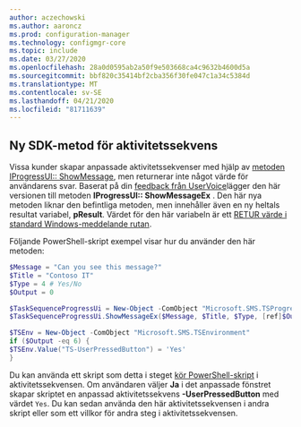 ```yaml
---
author: aczechowski
ms.author: aaroncz
ms.prod: configuration-manager
ms.technology: configmgr-core
ms.topic: include
ms.date: 03/27/2020
ms.openlocfilehash: 28a0d0595ab2a50f9e503668ca4c9632b4600d5a
ms.sourcegitcommit: bbf820c35414bf2cba356f30fe047c1a34c5384d
ms.translationtype: MT
ms.contentlocale: sv-SE
ms.lasthandoff: 04/21/2020
ms.locfileid: "81711639"
---
```

## <a name="new-sdk-method-for-task-sequence-progress"></a><a name="bkmk_tsapi"></a>Ny SDK-metod för aktivitetssekvens

<!--6448458-->

Vissa kunder skapar anpassade aktivitetssekvenser med hjälp av [metoden IProgressUI:: ShowMessage](../../../../../develop/reference/core/clients/client-classes/iprogressui--showmessage-method.md), men returnerar inte något värde för användarens svar. Baserat på din [feedback från UserVoice](https://configurationmanager.uservoice.com/forums/300492-ideas/suggestions/37304425-tsprogressui-showmessage-enable-output)lägger den här versionen till metoden **IProgressUI:: ShowMessageEx** . Den här nya metoden liknar den befintliga metoden, men innehåller även en ny heltals resultat variabel, **pResult**. Värdet för den här variabeln är ett [RETUR värde i standard Windows-meddelande rutan](https://docs.microsoft.com/windows/win32/api/winuser/nf-winuser-messagebox#return-value).

Följande PowerShell-skript exempel visar hur du använder den här metoden:

```PowerShell
$Message = "Can you see this message?"
$Title = "Contoso IT"
$Type = 4 # Yes/No
$Output = 0

$TaskSequenceProgressUi = New-Object -ComObject "Microsoft.SMS.TSProgressUI"
$TaskSequenceProgressUi.ShowMessageEx($Message, $Title, $Type, [ref]$Output)

$TSEnv = New-Object -ComObject "Microsoft.SMS.TSEnvironment"
if ($Output -eq 6) {
$TSEnv.Value("TS-UserPressedButton") = 'Yes'
}
```

Du kan använda ett skript som detta i steget [kör PowerShell-skript](../../../../../osd/understand/task-sequence-steps.md#BKMK_RunPowerShellScript) i aktivitetssekvensen. Om användaren väljer **Ja** i det anpassade fönstret skapar skriptet en anpassad aktivitetssekvens **-UserPressedButton** med värdet `Yes`. Du kan sedan använda den här aktivitetssekvensen i andra skript eller som ett villkor för andra steg i aktivitetssekvensen.

